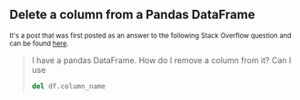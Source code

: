 ## Delete a column from a Pandas DataFrame

<sup> It's a post that was first posted as an answer to the following Stack Overflow question and can be found [here](https://stackoverflow.com/a/76428891/19123103). </sup>


> I have a pandas DataFrame. How do I remove a column from it? Can I use
> ```python
> del df.column_name
> ```
